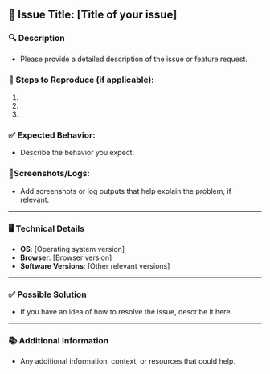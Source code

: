 ##  📝 Issue Title: [Title of your issue]

### 🔍 Description
- Please provide a detailed description of the issue or feature request.

### 🔄 Steps to Reproduce (if applicable):
1. 
2. 
3. 

### ✅ Expected Behavior:
- Describe the behavior you expect.

###  📸Screenshots/Logs:
- Add screenshots or log outputs that help explain the problem, if relevant.

---

### 🖥️ Technical Details
- **OS**: [Operating system version]
- **Browser**: [Browser version]
- **Software Versions**: [Other relevant versions]

---

### ✅ Possible Solution
- If you have an idea of how to resolve the issue, describe it here.

---

### 📚 Additional Information
- Any additional information, context, or resources that could help.
